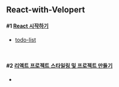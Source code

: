 ## React-with-Velopert

#### #1 [React 시작하기](https://github.com/sbh2ch/react-with-velopert/tree/master/react%231)
* [todo-list](https://github.com/sbh2ch/react-with-velopert/tree/master/todolist)
<br/>

#### #2 [리액트 프로젝트 스타일링 및 프로젝트 만들기](https://github.com/sbh2ch/react-with-velopert/tree/master/react%232)
*
